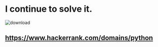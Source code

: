  # I continue to solve it.
![download](https://github.com/erent8/HackerRank-Python-Solution/assets/86615310/9a27d08f-ac72-424c-9524-0ccc737fa2b1)

## https://www.hackerrank.com/domains/python
